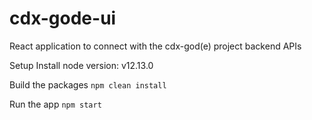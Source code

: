 # cdx-gode-ui
React application to connect with the cdx-god(e) project backend APIs

Setup
Install node version: v12.13.0

Build the packages
`npm clean install`

Run the app
`npm start`
